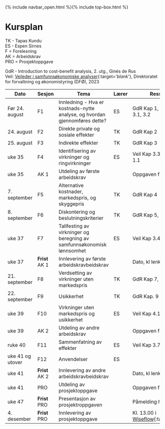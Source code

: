 {% include navbar_open.html %}{% include top-box.html %}
# Kursplan  

TK - Tapas Kundu      
ES - Espen Sirnes     
F = Forelesning     
AK = Arbeidskrav      
PRO = Prosjektoppgave    
    
GdR - Introduction to cost-benefit analysis, 2. utg., Ginés de Rus       
Veil: [Veileder i samfunnsøkonomiske analyser](https://dfo.no/sites/default/files/2023-06/Veileder-i-samfunnsokonomiske-analyser_210623_DFO.pdf){:target='_blank_'}, Direktoratet for forvaltning og økonomistyring (DFØ), 2023          

|Dato <img width=100/>| Sesjon <img width=80/>   | Tema                                                              | Lærer  | Ressurser <img width=200/>  |
|--------|----------------|----------------------------------------------------------------------|-----------|--------------------------------------|
| Før 24. august|F1   | Innledning - Hva er kostnads-nytte analyse, og hvordan gjennomføres dette?     | ES       | GdR Kap 1, Veil Kap. 1, 2, 3.1, 3.2  | 
|24. august|F2  | Direkte private og sosiale effekter  | TK | GdR Kap 2 |
|25. august|F3  | Indirekte effekter  | TK | GdR Kap 3 |
|uke 35 |F4  | Identifisering av virkninger og ringvirkninger  | ES | Veil Kap 3.3, 4.3 vedlegg 1.1 |
|uke 35 |AK 1  | Utdeling av første arbeidskrav |  | Oppgaven finnes her |
| 7. september|F5  | Alternative kostnader, markedspris, og skyggepris  | TK | GdR Kap 4 |
|8. september|F6  | Diskontering og beslutningskriterier  | TK | GdR Kap 5, 6 |
|uke 37|F7  | Tallfesting av virkninger og beregning av samfunnsøkonomisk lønnsomhet  | ES | Veil Kap 3.4, 3.5 |
|uke 37 |**Frist** AK 1  | Innlevering av første arbeidskravbeidskrav |  |Dato, kl lenke til Canvas  |
|21. september|F8  | Verdsetting av virkninger uten markedspris  | TK | GdR Kap 7, 8 |
|22. september|F9  | Usikkerhet  | TK | GdR Kap. 9 |
|uke 39|F10  | Virkninger uten markedspris og usikkerhet | ES | Veil Kap 4.1, 3.6, 4.4 |
|uke 39 |AK 2  | Utdeling av andre arbeidskrav |  | Oppgaven finnes her  |
|ruke 40|F11  | Sammenfatning av effekter  | ES | Veil Kap 3.7, 3.8 |
|uke 41 og utover|F12 | Anvendelser  | ES |  |
|uke 41 |**Frist** AK 2  | Innlevering av andre arbeidskravbeidskrav |  |Dato, kl lenke til Canvas  |
|uke 41 |PRO  | Utdeling av prosjektoppgave |  |Oppgaven finnes her   |
|uke 47 |**Frist** PRO  | Presentasjon av prosjektroppgaven |  |Påmelding her   |
|4. desember |**Frist** PRO  | Innlevering av prosjektoppgave |  |Kl. 13.00 i [Wiseflow](https://europe.wiseflow.net/){:target='_blank_'}   |





   





